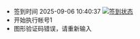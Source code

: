 - 签到时间 2025-09-06 10:40:37 [![签到状态](https://github.com/y377/189pan/actions/workflows/main.yml/badge.svg?branch=main)](https://github.com/y377/189pan/actions/workflows/main.yml)
- 开始执行帐号1
- 图形验证码错误，请重新输入
